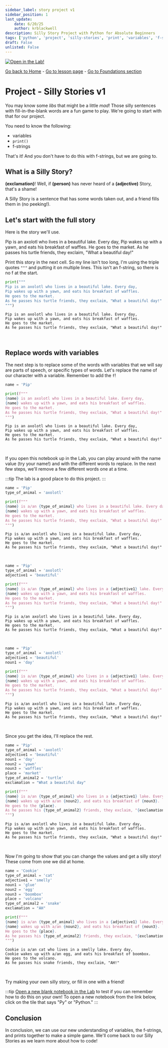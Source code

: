 ```yaml
---
sidebar_label: story project v1
sidebar_position: 1
last_update:
    date: 6/20/25
    author: krblackwell
description: Silly Story Project with Python for Absolute Beginners
tags: ['python', 'project', 'silly-stories', 'print', 'variables', 'f-strings']
draft: False
unlisted: False
---
```




<!-- markdownlint-disable MD033 MD041 -->
<a href="/lite/lab/index.html?path=python/01-foundations/projects/story-project-v1.ipynb" target="_blank">
  <img src="https://jupyterlite.rtfd.io/en/latest/_static/badge.svg" alt="Open in the Lab!" />
</a>
<!-- markdownlint-enable MD033 MD041 -->


<!-- markdownlint-disable-next-line MD041 -->
[Go back to Home](/) - [Go to lesson page](/docs/python/foundations/projects/story-project-v1) - [Go to Foundations section](/docs/python/foundations)

# Project - Silly Stories v1

You may know some _libs_ that might be a little _mad_! Those silly sentences with fill-in-the-blank words are a fun game to play. We're going to start with that for our project.

You need to know the following:

- variables
- `print()`
- f-strings

That's it! And you don't have to do this with f-strings, but we are going to.

## What is a Silly Story?

**(exclamation)**! Well, if **(person)** has never heard of a **(adjective)** Story, that's a shame!

A Silly Story is a sentence that has some words taken out, and a friend fills them in (no peeking!).

## Let's start with the full story

Here is the story we'll use.

Pip is an axolotl who lives in a beautiful lake. Every day, Pip wakes up with a yawn, and eats his breakfast of waffles. He goes to the market. As he passes his turtle friends, they exclaim, "What a beautiful day!"

Print this story in the next cell. So my line isn't too long, I'm using the triple quotes `"""` and putting it on multiple lines. This isn't an f-string, so there is no f at the start.


```python
print("""
Pip is an axolotl who lives in a beautiful lake. Every day,
Pip wakes up with a yawn, and eats his breakfast of waffles.
He goes to the market.
As he passes his turtle friends, they exclaim, "What a beautiful day!"
""")
```

<!-- markdownlint-disable MD033 MD009 -->
<div class="output-cell">

    
    Pip is an axolotl who lives in a beautiful lake. Every day,
    Pip wakes up with a yawn, and eats his breakfast of waffles.
    He goes to the market.
    As he passes his turtle friends, they exclaim, "What a beautiful day!"
    


</div><br/>
<!-- markdownlint-enable MD033 MD009 -->

## Replace words with variables

The next step is to replace some of the words with variables that we will say are parts of speech, or specific types of words. Let's replace the name of our character with a variable. Remember to add the `f`!


```python
name = 'Pip'

print(f"""
{name} is an axolotl who lives in a beautiful lake. Every day,
{name} wakes up with a yawn, and eats his breakfast of waffles.
He goes to the market.
As he passes his turtle friends, they exclaim, "What a beautiful day!"
""")
```

<!-- markdownlint-disable MD033 MD009 -->
<div class="output-cell">

    
    Pip is an axolotl who lives in a beautiful lake. Every day,
    Pip wakes up with a yawn, and eats his breakfast of waffles.
    He goes to the market.
    As he passes his turtle friends, they exclaim, "What a beautiful day!"
    


</div><br/>
<!-- markdownlint-enable MD033 MD009 -->

If you open this notebook up in the Lab, you can play around with the name value (try your name!) and with the different words to replace. In the next few steps, we'll remove a few different words one at a time.

:::tip
The lab is a good place to do this project.
:::


```python
name = 'Pip'
type_of_animal = 'axolotl'

print(f"""
{name} is a/an {type_of_animal} who lives in a beautiful lake. Every day,
{name} wakes up with a yawn, and eats his breakfast of waffles.
He goes to the market.
As he passes his turtle friends, they exclaim, "What a beautiful day!"
""")
```

<!-- markdownlint-disable MD033 MD009 -->
<div class="output-cell">

    
    Pip is a/an axolotl who lives in a beautiful lake. Every day,
    Pip wakes up with a yawn, and eats his breakfast of waffles.
    He goes to the market.
    As he passes his turtle friends, they exclaim, "What a beautiful day!"
    


</div><br/>
<!-- markdownlint-enable MD033 MD009 -->


```python
name = 'Pip'
type_of_animal = 'axolotl'
adjective1 = 'beautiful'

print(f"""
{name} is a/an {type_of_animal} who lives in a {adjective1} lake. Every day,
{name} wakes up with a yawn, and eats his breakfast of waffles.
He goes to the market.
As he passes his turtle friends, they exclaim, "What a beautiful day!"
""")
```

<!-- markdownlint-disable MD033 MD009 -->
<div class="output-cell">

    
    Pip is a/an axolotl who lives in a beautiful lake. Every day,
    Pip wakes up with a yawn, and eats his breakfast of waffles.
    He goes to the market.
    As he passes his turtle friends, they exclaim, "What a beautiful day!"
    


</div><br/>
<!-- markdownlint-enable MD033 MD009 -->


```python
name = 'Pip'
type_of_animal = 'axolotl'
adjective1 = 'beautiful'
noun1 = 'day'

print(f"""
{name} is a/an {type_of_animal} who lives in a {adjective1} lake. Every day,
{name} wakes up with a yawn, and eats his breakfast of waffles.
He goes to the market.
As he passes his turtle friends, they exclaim, "What a beautiful day!"
""")
```

<!-- markdownlint-disable MD033 MD009 -->
<div class="output-cell">

    
    Pip is a/an axolotl who lives in a beautiful lake. Every day,
    Pip wakes up with a yawn, and eats his breakfast of waffles.
    He goes to the market.
    As he passes his turtle friends, they exclaim, "What a beautiful day!"
    


</div><br/>
<!-- markdownlint-enable MD033 MD009 -->

Since you get the idea, I'll replace the rest.


```python
name = 'Pip'
type_of_animal = 'axolotl'
adjective1 = 'beautiful'
noun1 = 'day'
noun2 = 'yawn'
noun3 = 'waffles'
place = 'market'
type_of_animal2 = 'turtle'
exclamation = "What a beautiful day"

print(f"""
{name} is a/an {type_of_animal} who lives in a {adjective1} lake. Every day,
{name} wakes up with a/an {noun2}, and eats his breakfast of {noun3}.
He goes to the {place}.
As he passes his {type_of_animal2} friends, they exclaim, "{exclamation}!"
""")
```

<!-- markdownlint-disable MD033 MD009 -->
<div class="output-cell">

    
    Pip is a/an axolotl who lives in a beautiful lake. Every day,
    Pip wakes up with a/an yawn, and eats his breakfast of waffles.
    He goes to the market.
    As he passes his turtle friends, they exclaim, "What a beautiful day!"
    


</div><br/>
<!-- markdownlint-enable MD033 MD009 -->

Now I'm going to show that you can change the values and get a silly story! These come from one we did at home.


```python
name = 'Cookie'
type_of_animal = 'cat'
adjective1 = 'smelly'
noun1 = 'glue'
noun2 = 'egg'
noun3 = 'boombox'
place = 'volcano'
type_of_animal2 = 'snake'
exclamation = "AH"

print(f"""
{name} is a/an {type_of_animal} who lives in a {adjective1} lake. Every day,
{name} wakes up with a/an {noun2}, and eats his breakfast of {noun3}.
He goes to the {place}.
As he passes his {type_of_animal2} friends, they exclaim, "{exclamation}!"
""")
```

<!-- markdownlint-disable MD033 MD009 -->
<div class="output-cell">

    
    Cookie is a/an cat who lives in a smelly lake. Every day,
    Cookie wakes up with a/an egg, and eats his breakfast of boombox.
    He goes to the volcano.
    As he passes his snake friends, they exclaim, "AH!"
    


</div><br/>
<!-- markdownlint-enable MD033 MD009 -->

Try making your own silly story, or fill in one with a friend!
<!-- markdownlint-disable MD033 -->
:::tip
<a href="/lite/lab/index.html">Open a new blank notebook in the Lab</a> to test if you can remember how to do this on your own! To open a new notebook from the link below, click on the tile that says "Py" or "Python."
:::
<!-- markdownlint-enable MD033 -->

## Conclusion

In conclusion, we can use our new understanding of variables, the f-strings, and prints together to make a simple game. We'll come back to our Silly Stories as we learn more about how to code!
